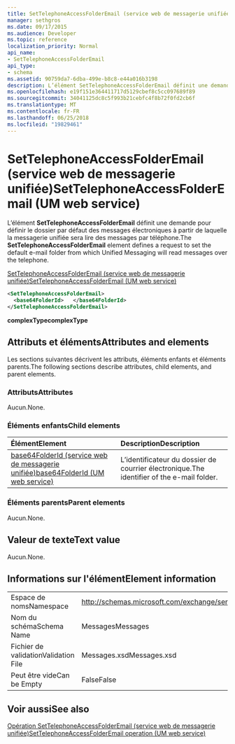 ```yaml
---
title: SetTelephoneAccessFolderEmail (service web de messagerie unifiée)
manager: sethgros
ms.date: 09/17/2015
ms.audience: Developer
ms.topic: reference
localization_priority: Normal
api_name:
- SetTelephoneAccessFolderEmail
api_type:
- schema
ms.assetid: 90759da7-6dba-499e-b8c8-e44a016b3198
description: L’élément SetTelephoneAccessFolderEmail définit une demande pour définir le dossier par défaut des messages électroniques à partir de laquelle la messagerie unifiée sera lire des messages par téléphone.
ms.openlocfilehash: e19f151e364411717d5129cbef8c5cc097689f89
ms.sourcegitcommit: 34041125dc8c5f993b21cebfc4f8b72f0fd2cb6f
ms.translationtype: MT
ms.contentlocale: fr-FR
ms.lasthandoff: 06/25/2018
ms.locfileid: "19829461"
---
```

# <a name="settelephoneaccessfolderemail-um-web-service"></a><span data-ttu-id="280a5-103">SetTelephoneAccessFolderEmail (service web de messagerie unifiée)</span><span class="sxs-lookup"><span data-stu-id="280a5-103">SetTelephoneAccessFolderEmail (UM web service)</span></span>

<span data-ttu-id="280a5-104">L’élément **SetTelephoneAccessFolderEmail** définit une demande pour définir le dossier par défaut des messages électroniques à partir de laquelle la messagerie unifiée sera lire des messages par téléphone.</span><span class="sxs-lookup"><span data-stu-id="280a5-104">The **SetTelephoneAccessFolderEmail** element defines a request to set the default e-mail folder from which Unified Messaging will read messages over the telephone.</span></span> 
  
[<span data-ttu-id="280a5-105">SetTelephoneAccessFolderEmail (service web de messagerie unifiée)</span><span class="sxs-lookup"><span data-stu-id="280a5-105">SetTelephoneAccessFolderEmail (UM web service)</span></span>](settelephoneaccessfolderemail-um-web-service.md)
  
```xml
<SetTelephoneAccessFolderEmail>
  <base64FolderId>   </base64FolderId>
</SetTelephoneAccessFolderEmail>
```

 <span data-ttu-id="280a5-106">**complexType**</span><span class="sxs-lookup"><span data-stu-id="280a5-106">**complexType**</span></span>
## <a name="attributes-and-elements"></a><span data-ttu-id="280a5-107">Attributs et éléments</span><span class="sxs-lookup"><span data-stu-id="280a5-107">Attributes and elements</span></span>

<span data-ttu-id="280a5-108">Les sections suivantes décrivent les attributs, éléments enfants et éléments parents.</span><span class="sxs-lookup"><span data-stu-id="280a5-108">The following sections describe attributes, child elements, and parent elements.</span></span>
  
### <a name="attributes"></a><span data-ttu-id="280a5-109">Attributs</span><span class="sxs-lookup"><span data-stu-id="280a5-109">Attributes</span></span>

<span data-ttu-id="280a5-110">Aucun.</span><span class="sxs-lookup"><span data-stu-id="280a5-110">None.</span></span>
  
### <a name="child-elements"></a><span data-ttu-id="280a5-111">Éléments enfants</span><span class="sxs-lookup"><span data-stu-id="280a5-111">Child elements</span></span>

|<span data-ttu-id="280a5-112">**Élément**</span><span class="sxs-lookup"><span data-stu-id="280a5-112">**Element**</span></span>|<span data-ttu-id="280a5-113">**Description**</span><span class="sxs-lookup"><span data-stu-id="280a5-113">**Description**</span></span>|
|:-----|:-----|
|[<span data-ttu-id="280a5-114">base64FolderId (service web de messagerie unifiée)</span><span class="sxs-lookup"><span data-stu-id="280a5-114">base64FolderId (UM web service)</span></span>](base64folderid-um-web-service.md) <br/> |<span data-ttu-id="280a5-115">L’identificateur du dossier de courrier électronique.</span><span class="sxs-lookup"><span data-stu-id="280a5-115">The identifier of the e-mail folder.</span></span>  <br/> |
   
### <a name="parent-elements"></a><span data-ttu-id="280a5-116">Éléments parents</span><span class="sxs-lookup"><span data-stu-id="280a5-116">Parent elements</span></span>

<span data-ttu-id="280a5-117">Aucun.</span><span class="sxs-lookup"><span data-stu-id="280a5-117">None.</span></span>
  
## <a name="text-value"></a><span data-ttu-id="280a5-118">Valeur de texte</span><span class="sxs-lookup"><span data-stu-id="280a5-118">Text value</span></span>

<span data-ttu-id="280a5-119">Aucun.</span><span class="sxs-lookup"><span data-stu-id="280a5-119">None.</span></span>
  
## <a name="element-information"></a><span data-ttu-id="280a5-120">Informations sur l'élément</span><span class="sxs-lookup"><span data-stu-id="280a5-120">Element information</span></span>

|||
|:-----|:-----|
|<span data-ttu-id="280a5-121">Espace de noms</span><span class="sxs-lookup"><span data-stu-id="280a5-121">Namespace</span></span>  <br/> |http://schemas.microsoft.com/exchange/services/2006/messages  <br/> |
|<span data-ttu-id="280a5-122">Nom du schéma</span><span class="sxs-lookup"><span data-stu-id="280a5-122">Schema Name</span></span>  <br/> |<span data-ttu-id="280a5-123">Messages</span><span class="sxs-lookup"><span data-stu-id="280a5-123">Messages</span></span>  <br/> |
|<span data-ttu-id="280a5-124">Fichier de validation</span><span class="sxs-lookup"><span data-stu-id="280a5-124">Validation File</span></span>  <br/> |<span data-ttu-id="280a5-125">Messages.xsd</span><span class="sxs-lookup"><span data-stu-id="280a5-125">Messages.xsd</span></span>  <br/> |
|<span data-ttu-id="280a5-126">Peut être vide</span><span class="sxs-lookup"><span data-stu-id="280a5-126">Can be Empty</span></span>  <br/> |<span data-ttu-id="280a5-127">False</span><span class="sxs-lookup"><span data-stu-id="280a5-127">False</span></span>  <br/> |
   
## <a name="see-also"></a><span data-ttu-id="280a5-128">Voir aussi</span><span class="sxs-lookup"><span data-stu-id="280a5-128">See also</span></span>



[<span data-ttu-id="280a5-129">Opération SetTelephoneAccessFolderEmail (service web de messagerie unifiée)</span><span class="sxs-lookup"><span data-stu-id="280a5-129">SetTelephoneAccessFolderEmail operation (UM web service)</span></span>](settelephoneaccessfolderemail-operation-um-web-service.md)

